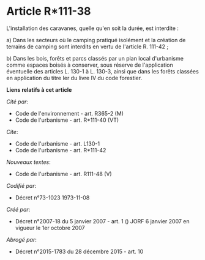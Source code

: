 # Article R*111-38

L'installation des caravanes, quelle qu'en soit la durée, est interdite : 

a) Dans les secteurs où le camping pratiqué isolément et la création de terrains de camping sont interdits en vertu de
l'article R. 111-42 ; 

b) Dans les bois, forêts et parcs classés par un plan local d'urbanisme comme espaces boisés à conserver, sous réserve de
l'application éventuelle des articles L. 130-1 à L. 130-3, ainsi que dans les forêts classées en application du titre Ier du
livre IV du code forestier.

**Liens relatifs à cet article**

_Cité par_:

  - Code de l'environnement - art. R365-2 (M)
  - Code de l'urbanisme - art. R*111-40 (VT)

_Cite_:

  - Code de l'urbanisme - art. L130-1
  - Code de l'urbanisme - art. R*111-42

_Nouveaux textes_:

  - Code de l'urbanisme - art. R111-48 (V)

_Codifié par_:

  - Décret n°73-1023 1973-11-08

_Créé par_:

  - Décret n°2007-18 du 5 janvier 2007 - art. 1 () JORF 6 janvier 2007 en vigueur le 1er octobre 2007

_Abrogé par_:

  - Décret n°2015-1783 du 28 décembre 2015 - art. 10
